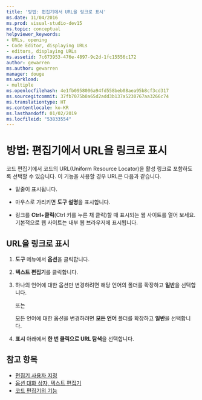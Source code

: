 ```yaml
---
title: '방법: 편집기에서 URL을 링크로 표시'
ms.date: 11/04/2016
ms.prod: visual-studio-dev15
ms.topic: conceptual
helpviewer_keywords:
- URLs, opening
- Code Editor, displaying URLs
- editors, displaying URLs
ms.assetid: 7c673953-476e-4897-9c2d-1fc15556c172
author: gewarren
ms.author: gewarren
manager: douge
ms.workload:
- multiple
ms.openlocfilehash: 4e1fb0958006a94fd558beb08aea95b8cf3cd317
ms.sourcegitcommit: 37fb7075b0a65d2add3b137a5230767aa3266c74
ms.translationtype: HT
ms.contentlocale: ko-KR
ms.lasthandoff: 01/02/2019
ms.locfileid: "53833554"
---
```

# <a name="how-to-display-urls-as-links-in-the-editor"></a>방법: 편집기에서 URL을 링크로 표시

코드 편집기에서 코드의 URL(Uniform Resource Locator)을 활성 링크로 포함하도록 선택할 수 있습니다. 이 기능을 사용할 경우 URL은 다음과 같습니다.

-   밑줄이 표시됩니다.

-   마우스로 가리키면 **도구 설명**을 표시합니다.

-   링크를 **Ctrl**+**클릭**(Ctrl 키를 누른 채 클릭)할 때 표시되는 웹 사이트를 열어 보세요. 기본적으로 웹 사이트는 내부 웹 브라우저에 표시됩니다.

## <a name="display-urls-as-links"></a>URL을 링크로 표시

1.  **도구** 메뉴에서 **옵션**을 클릭합니다.

2.  **텍스트 편집기**를 클릭합니다.

3.  하나의 언어에 대한 옵션만 변경하려면 해당 언어의 폴더를 확장하고 **일반**을 선택합니다.

     또는

     모든 언어에 대한 옵션을 변경하려면 **모든 언어** 폴더를 확장하고 **일반**을 선택합니다.

4.  **표시** 아래에서 **한 번 클릭으로 URL 탐색**을 선택합니다.

## <a name="see-also"></a>참고 항목

- [편집기 사용자 지정](../../ide/customizing-the-editor.md)
- [옵션 대화 상자, 텍스트 편집기](../../ide/reference/text-editor-options-dialog-box.md)
- [코드 편집기의 기능](../../ide/writing-code-in-the-code-and-text-editor.md)
